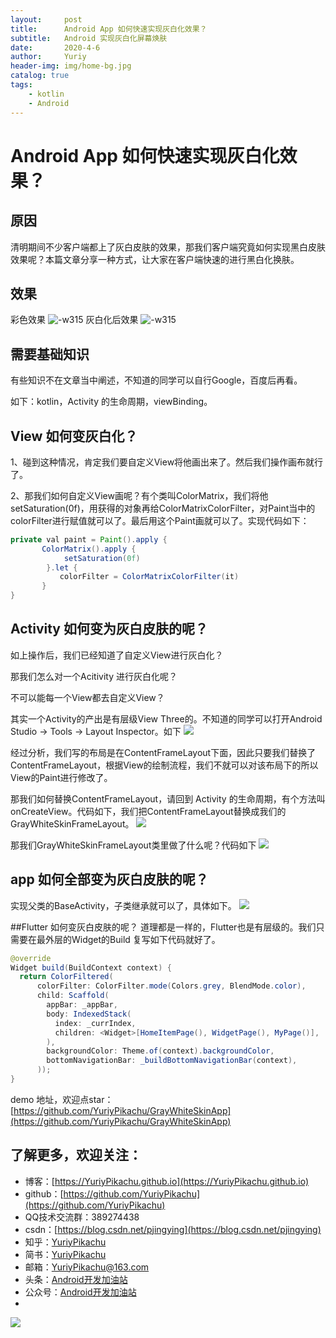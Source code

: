 ```yaml
---
layout:     post
title:      Android App 如何快速实现灰白化效果？
subtitle:   Android 实现灰白化屏幕焕肤
date:       2020-4-6
author:     Yuriy
header-img: img/home-bg.jpg
catalog: true
tags:
    - kotlin
    - Android
---
```

# Android App 如何快速实现灰白化效果？
## 原因
清明期间不少客户端都上了灰白皮肤的效果，那我们客户端究竟如何实现黑白皮肤效果呢？本篇文章分享一种方式，让大家在客户端快速的进行黑白化换肤。
## 效果
彩色效果
![-w315](https://tva1.sinaimg.cn/large/00831rSTly1gdkd8ga8zrj30hi0v2tb6.jpg)
灰白化后效果
![-w315](https://tva1.sinaimg.cn/large/00831rSTly1gdkbhy6vfqj30hk0v60v0.jpg)
## 需要基础知识
有些知识不在文章当中阐述，不知道的同学可以自行Google，百度后再看。

如下：kotlin，Activity 的生命周期，viewBinding。

## View 如何变灰白化？
1、碰到这种情况，肯定我们要自定义View将他画出来了。然后我们操作画布就行了。

2、那我们如何自定义View画呢？有个类叫ColorMatrix，我们将他setSaturation(0f)，用获得的对象再给ColorMatrixColorFilter，对Paint当中的colorFilter进行赋值就可以了。最后用这个Paint画就可以了。实现代码如下：
```java
private val paint = Paint().apply {
       ColorMatrix().apply {
            setSaturation(0f)
        }.let {
           colorFilter = ColorMatrixColorFilter(it)
       }
}
```
## Activity 如何变为灰白皮肤的呢？
如上操作后，我们已经知道了自定义View进行灰白化？

那我们怎么对一个Acitivity 进行灰白化呢？

不可以能每一个View都去自定义View？

其实一个Activity的产出是有层级View Three的。不知道的同学可以打开Android Studio -> Tools -> Layout Inspector。如下
![](https://tva1.sinaimg.cn/large/00831rSTly1gdkc9mh2k5j30pm0e6aai.jpg)

经过分析，我们写的布局是在ContentFrameLayout下面，因此只要我们替换了ContentFrameLayout，根据View的绘制流程，我们不就可以对该布局下的所以View的Paint进行修改了。

那我们如何替换ContentFrameLayout，请回到 Activity 的生命周期，有个方法叫 onCreateView。代码如下，我们把ContentFrameLayout替换成我们的GrayWhiteSkinFrameLayout。
![](https://tva1.sinaimg.cn/large/00831rSTly1gdkcpdurm7j30ye0i2t9h.jpg)

那我们GrayWhiteSkinFrameLayout类里做了什么呢？代码如下
![](https://tva1.sinaimg.cn/large/00831rSTly1gdkcl8db76j31400puab4.jpg)

## app 如何全部变为灰白皮肤的呢？
实现父类的BaseActivity，子类继承就可以了，具体如下。
![](https://tva1.sinaimg.cn/large/00831rSTly1gdkcqb40qzj30u00uztab.jpg)

##Flutter 如何变灰白皮肤的呢？
道理都是一样的，Flutter也是有层级的。我们只需要在最外层的Widget的Build 复写如下代码就好了。

```java
@override
Widget build(BuildContext context) {
  return ColorFiltered(
      colorFilter: ColorFilter.mode(Colors.grey, BlendMode.color),
      child: Scaffold(
        appBar: _appBar,
        body: IndexedStack(
          index: _currIndex,
          children: <Widget>[HomeItemPage(), WidgetPage(), MyPage()],
        ),
        backgroundColor: Theme.of(context).backgroundColor,
        bottomNavigationBar: _buildBottomNavigationBar(context),
      ));
}
```

demo 地址，欢迎点star：[https://github.com/YuriyPikachu/GrayWhiteSkinApp](https://github.com/YuriyPikachu/GrayWhiteSkinApp)

## 了解更多，欢迎关注：
* 博客：[https://YuriyPikachu.github.io](https://YuriyPikachu.github.io)
* github：[https://github.com/YuriyPikachu](https://github.com/YuriyPikachu)
* QQ技术交流群：389274438
* csdn：[https://blog.csdn.net/pjingying](https://blog.csdn.net/pjingying)
* 知乎：[YuriyPikachu](https://www.zhihu.com/people/YuriyPikachu)
* 简书：[YuriyPikachu](https://www.jianshu.com/u/1df4d713a12c)
* 邮箱：[YuriyPikachu@163.com](YuriyPikachu@163.com)
* 头条：[Android开发加油站](https://www.toutiao.com/c/user/1789857904/#mid=1581788092440589)
* 公众号：[Android开发加油站]() 
* 
![](https://tva1.sinaimg.cn/large/006tNbRwgy1gayiubsiuaj309k09kdfn.jpg)     

